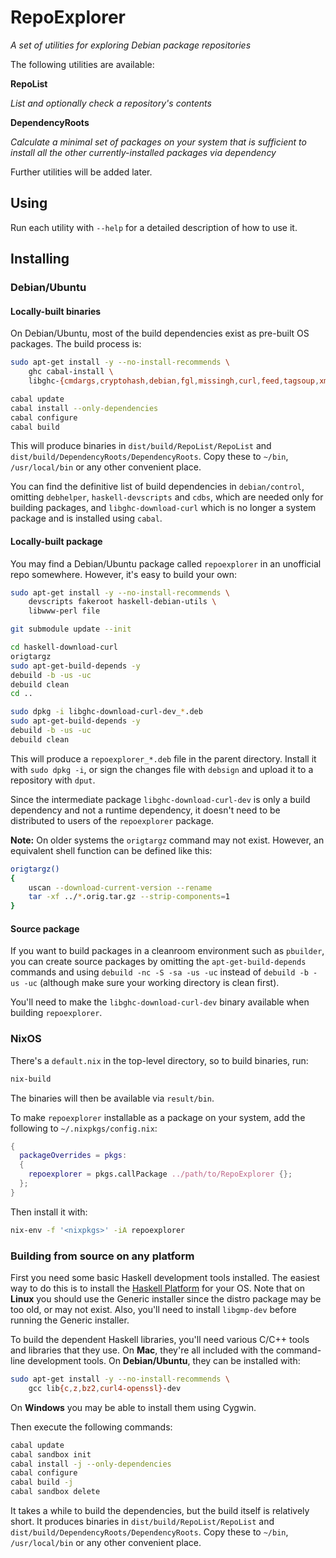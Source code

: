 RepoExplorer
============

*A set of utilities for exploring Debian package repositories*

The following utilities are available:

**RepoList**

*List and optionally check a repository's contents*

**DependencyRoots**

*Calculate a minimal set of packages on your system that is sufficient to
install all the other currently-installed packages via dependency*

Further utilities will be added later.

Using
-----

Run each utility with `--help` for a detailed description of how to use it.

Installing
----------

### Debian/Ubuntu

#### Locally-built binaries

On Debian/Ubuntu, most of the build dependencies exist as pre-built OS packages. The build process is:

```Bash
sudo apt-get install -y --no-install-recommends \
	ghc cabal-install \
	libghc-{cmdargs,cryptohash,debian,fgl,missingh,curl,feed,tagsoup,xml}-dev

cabal update
cabal install --only-dependencies
cabal configure
cabal build
```

This will produce binaries in `dist/build/RepoList/RepoList` and `dist/build/DependencyRoots/DependencyRoots`. Copy these to `~/bin`, `/usr/local/bin` or any other convenient place.

You can find the definitive list of build dependencies in `debian/control`, omitting `debhelper`, `haskell-devscripts` and `cdbs`, which are needed only for building packages, and `libghc-download-curl` which is no longer a system package and is installed using `cabal`.

#### Locally-built package

You may find a Debian/Ubuntu package called `repoexplorer` in an unofficial repo somewhere. However, it's easy to build your own:

```Bash
sudo apt-get install -y --no-install-recommends \
	devscripts fakeroot haskell-debian-utils \
	libwww-perl file

git submodule update --init

cd haskell-download-curl
origtargz
sudo apt-get-build-depends -y
debuild -b -us -uc
debuild clean
cd ..

sudo dpkg -i libghc-download-curl-dev_*.deb
sudo apt-get-build-depends -y
debuild -b -us -uc
debuild clean
```

This will produce a `repoexplorer_*.deb` file in the parent directory. Install it with `sudo dpkg -i`, or sign the changes file with `debsign` and upload it to a repository with `dput`.

Since the intermediate package `libghc-download-curl-dev` is only a build dependency and not a runtime dependency, it doesn't need to be distributed to users of the `repoexplorer` package.

**Note:** On older systems the `origtargz` command may not exist. However, an equivalent shell function can be defined like this:

```Bash
origtargz()
{
	uscan --download-current-version --rename
	tar -xf ../*.orig.tar.gz --strip-components=1
}
```

#### Source package

If you want to build packages in a cleanroom environment such as `pbuilder`, you can create source packages by omitting the `apt-get-build-depends` commands and using `debuild -nc -S -sa -us -uc` instead of `debuild -b -us -uc` (although make sure your working directory is clean first).

You'll need to make the `libghc-download-curl-dev` binary available when building `repoexplorer`.

### NixOS

There's a `default.nix` in the top-level directory, so to build binaries, run:

```Bash
nix-build
```

The binaries will then be available via `result/bin`.

To make `repoexplorer` installable as a package on your system, add the following to `~/.nixpkgs/config.nix`:

```Nix
{
  packageOverrides = pkgs:
  {
    repoexplorer = pkgs.callPackage ../path/to/RepoExplorer {};
  };
}
```

Then install it with:

```Bash
nix-env -f '<nixpkgs>' -iA repoexplorer
```

### Building from source on any platform

First you need some basic Haskell development tools installed. The easiest way to do this is to install the [Haskell Platform](https://www.haskell.org/platform/) for your OS. Note that on **Linux** you should use the Generic installer since the distro package may be too old, or may not exist. Also, you'll need to install `libgmp-dev` before running the Generic installer.

To build the dependent Haskell libraries, you'll need various C/C++ tools and libraries that they use. On **Mac**, they're all included with the command-line development tools. On **Debian/Ubuntu**, they can be installed with:

```Bash
sudo apt-get install -y --no-install-recommends \
	gcc lib{c,z,bz2,curl4-openssl}-dev
```

On **Windows** you may be able to install them using Cygwin.

Then execute the following commands:

```Bash
cabal update
cabal sandbox init
cabal install -j --only-dependencies
cabal configure
cabal build -j
cabal sandbox delete
```

It takes a while to build the dependencies, but the build itself is relatively short. It produces binaries in `dist/build/RepoList/RepoList` and `dist/build/DependencyRoots/DependencyRoots`. Copy these to `~/bin`, `/usr/local/bin` or any other convenient place.
